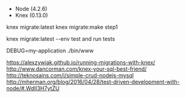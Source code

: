 
* Node (4.2.6)
* Knex (0.13.0)

knex migrate:latest
knex migrate:make step1  

knex migrate:latest --env test
and run tests

DEBUG=my-application ./bin/www


https://alexzywiak.github.io/running-migrations-with-knex/
http://www.dancorman.com/knex-your-sql-best-friend/
http://teknosains.com/i/simple-crud-nodejs-mysql
http://mherman.org/blog/2016/04/28/test-driven-development-with-node/#.WdlI3H7ytZU
